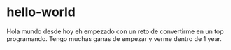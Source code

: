 # hello-world
Hola mundo desde hoy eh empezado con un reto de convertirme en un top programando.
Tengo muchas ganas de empezar y verme dentro de 1 year.
